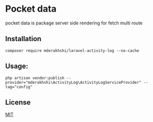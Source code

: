# Pocket data 
pocket data is package server side rendering for fetch multi route  

## Installation
```text
composer require mderakhshi/laravel-activity-log --no-cache
```

## Usage:
    php artisan vendor:publish --provider="mderakhshi\ActivityLog\ActivityLogServiceProvider" --tag="config"

    

## License
[MIT](https://choosealicense.com/licenses/mit/)
